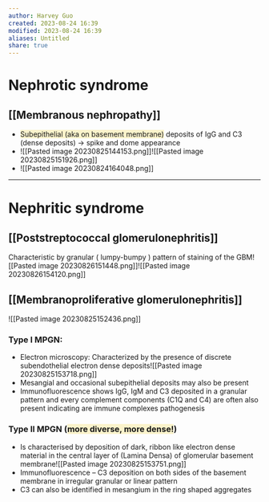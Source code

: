 ```yaml
---
author: Harvey Guo
created: 2023-08-24 16:39
modified: 2023-08-24 16:39
aliases: Untitled
share: true
---
```

# Nephrotic syndrome
## [[Membranous nephropathy]]
- <span style="background:rgba(240, 200, 0, 0.2)">Subepithelial (aka on basement membrane)</span> deposits of IgG and C3 (dense deposits) → spike and dome appearance
- ![[Pasted image 20230825144153.png]]![[Pasted image 20230825151926.png]]
- ![[Pasted image 20230824164048.png]]

---
# Nephritic syndrome
## [[Poststreptococcal glomerulonephritis]]
Characteristic by granular (​ lumpy-bumpy​ ) pattern of staining of the GBM![[Pasted image 20230826151448.png]]![[Pasted image 20230826154120.png]]
## [[Membranoproliferative glomerulonephritis]]
![[Pasted image 20230825152436.png]]
### Type I MPGN:
- Electron microscopy: Characterized by the presence of discrete subendothelial electron dense deposits![[Pasted image 20230825153718.png]]
- Mesangial and occasional subepithelial deposits may also be present
- Immunofluorescence shows IgG, IgM and C3 deposited in a granular pattern and every complement components (C1Q and C4) are often also present indicating are immune complexes pathogenesis
### Type II MPGN (<span style="background:rgba(240, 200, 0, 0.2)">more diverse, more dense!</span>)
- Is characterised by deposition of dark, ribbon like electron dense material in the central layer of (Lamina Densa) of glomerular basement membrane![[Pasted image 20230825153751.png]]
- Immunofluorescence – C3 deposition on both sides of the basement membrane in irregular granular or linear pattern
- C3 can also be identified in mesangium in the ring shaped aggregates